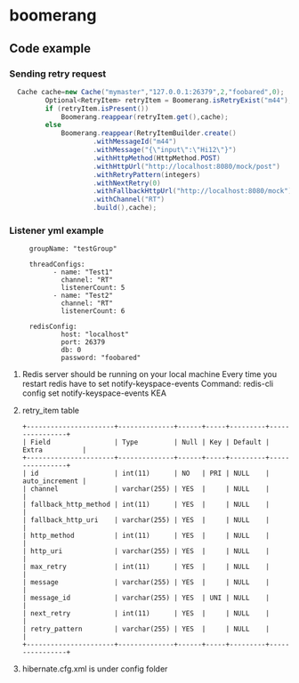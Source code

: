 # boomerang

## Code example

### Sending retry request   
   
   ```java 
     Cache cache=new Cache("mymaster","127.0.0.1:26379",2,"foobared",0);
            Optional<RetryItem> retryItem = Boomerang.isRetryExist("m44");
            if (retryItem.isPresent())
                Boomerang.reappear(retryItem.get(),cache);
            else
                Boomerang.reappear(RetryItemBuilder.create()
                        .withMessageId("m44")
                        .withMessage("{\"input\":\"Hi12\"}")
                        .withHttpMethod(HttpMethod.POST)
                        .withHttpUrl("http://localhost:8080/mock/post")
                        .withRetryPattern(integers)
                        .withNextRetry(0)
                        .withFallbackHttpUrl("http://localhost:8080/mock")
                        .withChannel("RT")
                        .build(),cache);
   ```
### Listener yml example
    
         groupName: "testGroup"
        
         threadConfigs:
               - name: "Test1"
                 channel: "RT"
                 listenerCount: 5
               - name: "Test2"
                 channel: "RT"
                 listenerCount: 6
        
         redisConfig:
                 host: "localhost"
                 port: 26379
                 db: 0
                 password: "foobared"
                            

    
1. Redis server should be running on your local machine
   Every time you restart redis have to set notify-keyspace-events
   Command: redis-cli config set notify-keyspace-events KEA
   
2. retry_item table 
   
   ```
   +----------------------+--------------+------+-----+---------+----------------+
   | Field                | Type         | Null | Key | Default | Extra          |
   +----------------------+--------------+------+-----+---------+----------------+
   | id                   | int(11)      | NO   | PRI | NULL    | auto_increment |
   | channel              | varchar(255) | YES  |     | NULL    |                |
   | fallback_http_method | int(11)      | YES  |     | NULL    |                |
   | fallback_http_uri    | varchar(255) | YES  |     | NULL    |                |
   | http_method          | int(11)      | YES  |     | NULL    |                |
   | http_uri             | varchar(255) | YES  |     | NULL    |                |
   | max_retry            | int(11)      | YES  |     | NULL    |                |
   | message              | varchar(255) | YES  |     | NULL    |                |
   | message_id           | varchar(255) | YES  | UNI | NULL    |                |
   | next_retry           | int(11)      | YES  |     | NULL    |                |
   | retry_pattern        | varchar(255) | YES  |     | NULL    |                |
   +----------------------+--------------+------+-----+---------+----------------+
   ```
   
3. hibernate.cfg.xml is under config folder
   
